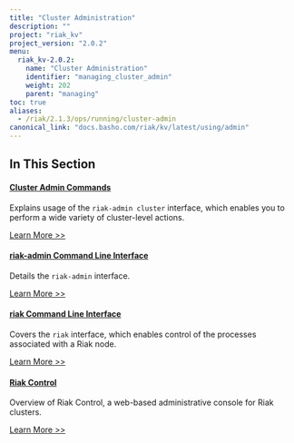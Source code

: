 ```yaml
---
title: "Cluster Administration"
description: ""
project: "riak_kv"
project_version: "2.0.2"
menu:
  riak_kv-2.0.2:
    name: "Cluster Administration"
    identifier: "managing_cluster_admin"
    weight: 202
    parent: "managing"
toc: true
aliases:
  - /riak/2.1.3/ops/running/cluster-admin
canonical_link: "docs.basho.com/riak/kv/latest/using/admin"
---
```


[use admin commands]: ./commands/
[use admin riak cli]: ./riak-cli/
[use admin riak-admin]: ./riak-admin/
[use admin riak control]: ./riak-control/

## In This Section

#### [Cluster Admin Commands][use admin commands]

Explains usage of the `riak-admin cluster` interface, which enables you to perform a wide variety of cluster-level actions.

[Learn More >>][use admin commands]

#### [riak-admin Command Line Interface][use admin riak cli]

Details the `riak-admin` interface.

[Learn More >>][use admin riak cli]

#### [riak Command Line Interface][use admin riak-admin]

Covers the `riak` interface, which enables control of the processes associated with a Riak node.

[Learn More >>][use admin riak-admin]

#### [Riak Control][use admin riak control]

Overview of Riak Control, a web-based administrative console for Riak clusters.

[Learn More >>][use admin riak control]
